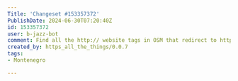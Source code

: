 ```yaml
---
Title: 'Changeset #153357372'
PublishDate: 2024-06-30T07:20:40Z
id: 153357372
user: b-jazz-bot
comment: Find all the http:// website tags in OSM that redirect to https:// and update them.
created_by: https_all_the_things/0.0.7
tags:
- Montenegro

---
```

